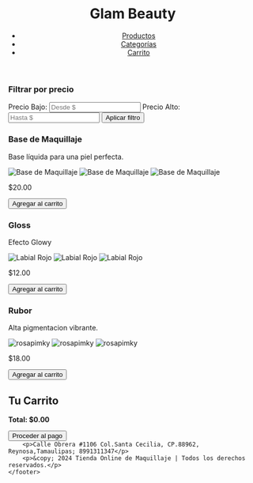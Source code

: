 <!DOCTYPE html>
<html lang="es">
<head>
    <meta charset="UTF-8">
    <meta name="viewport" content="width=device-width, initial-scale=1.0">
    <link rel="stylesheet" href="estilos.css"> 
    <link rel="icon" type="image/png" href="logo.png">
    <script src="script.js"></script> <!-- Enlace en el head -->
</head>
    <header>
        <center>
        <div class="logo.png">
            <h1>Glam Beauty</h1>
        </div>
    </center>
        <nav>
            <ul>
                <li><a href="#productos">Productos</a></li>
                <li><a href="#categorias">Categorías</a></li>
                <li><a href="#carrito">Carrito</a></li>
            </ul>
        </nav>
    </header>
    <aside id="categorias">
        <h3>Filtrar por precio</h3>
        <form action="#" method="get">
            <label for="precio-bajo">Precio Bajo:</label>
            <input type="number" id="precio-bajo" name="precio-bajo" placeholder="Desde $">
            <label for="precio-alto">Precio Alto:</label>
            <input type="number" id="precio-alto" name="precio-alto" placeholder="Hasta $">
            <button type="submit">Aplicar filtro</button>
        </form>
    </aside>
    <section id="productos">
        <div class="producto">
            <h3>Base de Maquillaje</h3>
            <p>Base líquida para una piel perfecta.</p>
            <img src="base1.jpeg" alt="Base de Maquillaje">
            <img src="base2.jpeg" alt="Base de Maquillaje">
            <img src="base3.jpeg" alt="Base de Maquillaje">
            <p class="precio">$20.00</p>
            <button>Agregar al carrito</button>
        </div>
        <div class="producto">
            <h3>Gloss</h3>
            <p>Efecto Glowy</p>
            <img src="gloss1.jpeg" alt="Labial Rojo">
            <img src="gloss2.jpeg" alt="Labial Rojo">
            <img src="gloss3.jpeg" alt="Labial Rojo">
            <p class="precio">$12.00</p>
            <button>Agregar al carrito</button>
        </div>
        <div class="producto">
            <h3>Rubor</h3>
            <p>Alta pigmentacion vibrante.</p>
            <img src="rubor1.jpeg" alt="rosapimky">
            <img src="rubor2.jpeg" alt="rosapimky">
            <img src="rubor3.jpeg" alt="rosapimky">
            <p class="precio">$18.00</p>
            <button>Agregar al carrito</button>
        </div>
    </section>
    <section id="carrito" class="carrito">
        <h2>Tu Carrito</h2>
        <ul>
            <!-- El carrito comienza vacío -->
        </ul>
        <p><strong>Total: $0.00</strong></p>
        <button>Proceder al pago</button>
    </section>
    <div class="footer"
 
        <p>Calle Obrera #1106 Col.Santa Cecilia, CP.88962, Reynosa,Tamaulipas; 8991311347</p>
        <p>&copy; 2024 Tienda Online de Maquillaje | Todos los derechos reservados.</p>
    </footer>
</div>
    <script src="archivo.js"></script> <!-- Puedes agregar tu archivo JavaScript si lo necesitas -->
</body>
</html>
